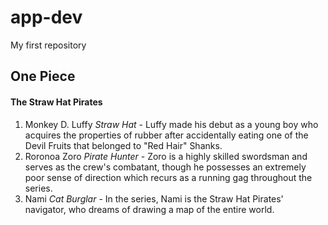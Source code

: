 # app-dev
My first repository
## One Piece
>
#### The Straw Hat Pirates
1. Monkey D. Luffy *Straw Hat* - Luffy made his debut as a young boy who acquires the properties of rubber after accidentally eating one of the Devil Fruits that belonged to "Red Hair" Shanks.
2. Roronoa Zoro *Pirate Hunter* - Zoro is a highly skilled swordsman and serves as the crew's combatant, though he possesses an extremely poor sense of direction which recurs as a running gag throughout the series.
3. Nami *Cat Burglar* - In the series, Nami is the Straw Hat Pirates' navigator, who dreams of drawing a map of the entire world. 
